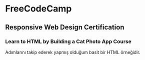 # FreeCodeCamp

## Responsive Web Design Certification 

### Learn to HTML by Building a Cat Photo App Course

Adımlarını takip ederek yapmış olduğum basit bir HTML örneğidir.    

